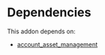# Dependencies

This addon depends on:

- [account_asset_management](https://github.com/bringout/oca-financial)

